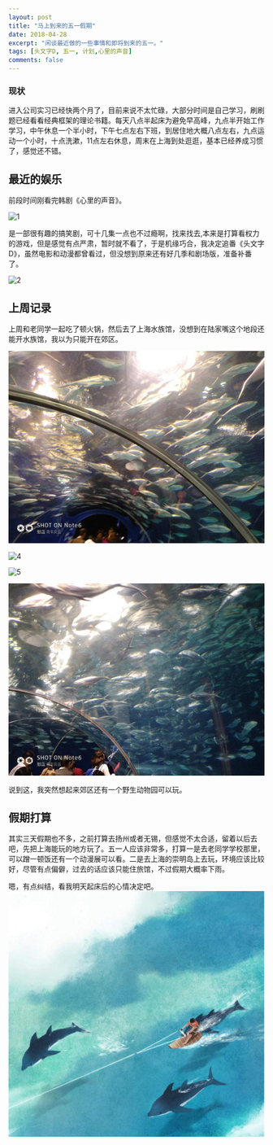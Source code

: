 ```yaml
---
layout: post
title: "马上到来的五一假期"
date: 2018-04-28
excerpt: "闲谈最近做的一些事情和即将到来的五一。"
tags: [头文字D, 五一, 计划,心里的声音]
comments: false
---
```

### 现状
进入公司实习已经快两个月了，目前来说不太忙碌，大部分时间是自己学习，刷刷题已经看看经典框架的理论书籍。每天八点半起床为避免早高峰，九点半开始工作学习，中午休息一个半小时，下午七点左右下班，到居住地大概八点左右，九点运动一个小时，十点洗漱，11点左右休息，周末在上海到处逛逛，基本已经养成习惯了，感觉还不错。



## 最近的娱乐

前段时间刚看完韩剧《心里的声音》。

![1](https://gss3.bdstatic.com/-Po3dSag_xI4khGkpoWK1HF6hhy/baike/c0%3Dbaike92%2C5%2C5%2C92%2C30/sign=6780ada89ceef01f591910978197f240/78310a55b319ebc4644a62558a26cffc1f1716cf.jpg)

是一部很有趣的搞笑剧，可十几集一点也不过瘾啊，找来找去,本来是打算看权力的游戏，但是感觉有点严肃，暂时就不看了，于是机缘巧合，我决定追番《头文字D》，虽然电影和动漫都曾看过，但没想到原来还有好几季和剧场版，准备补番了。

![2](https://timgsa.baidu.com/timg?image&quality=80&size=b9999_10000&sec=1524912967055&di=229efb22365ec53142f09919a7eb5c7e&imgtype=0&src=http%3A%2F%2Fhimg2.huanqiu.com%2Fattachment2010%2F2016%2F0630%2F16%2F19%2F20160630041918458.jpg)

## 上周记录
上周和老同学一起吃了顿火锅，然后去了上海水族馆，没想到在陆家嘴这个地段还能开水族馆，我以为只能开在郊区。

![3](/images/1/1.jpg)

![4](/images/1/2.jpg)

![5](/images/1/3.jpg)

![6](/images/1/4.jpg)

说到这，我突然想起来郊区还有一个野生动物园可以玩。



## 假期打算

其实三天假期也不多，之前打算去扬州或者无锡，但感觉不太合适，留着以后去吧，先把上海能玩的地方玩了。五一人应该非常多，打算一是去老同学学校那里，可以蹭一顿饭还有一个动漫展可以看。二是去上海的崇明岛上去玩，环境应该比较好，尽管有点偏僻，过去的话应该只能住旅馆，不过假期大概率下雨。

嗯，有点纠结，看我明天起床后的心情决定吧。
![7](/images/1/5.jpg)





